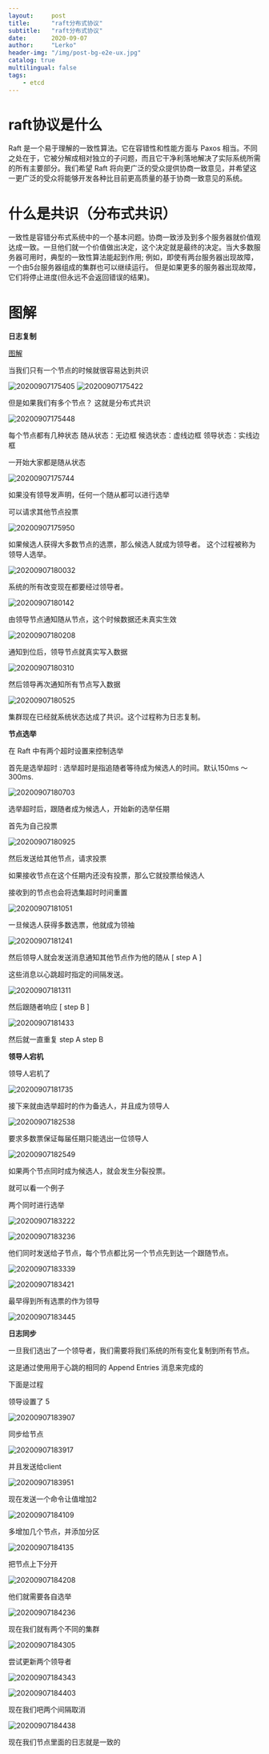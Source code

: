 ```yaml
---
layout:     post
title:      "raft分布式协议"
subtitle:   "raft分布式协议"
date:       2020-09-07
author:     "Lerko"
header-img: "/img/post-bg-e2e-ux.jpg"
catalog: true
multilingual: false
tags:
    - etcd
---
```



# raft协议是什么

Raft 是一个易于理解的一致性算法。它在容错性和性能方面与 Paxos 相当。不同之处在于，它被分解成相对独立的子问题，而且它干净利落地解决了实际系统所需的所有主要部分。我们希望 Raft 将向更广泛的受众提供协商一致意见，并希望这一更广泛的受众将能够开发各种比目前更高质量的基于协商一致意见的系统。

# 什么是共识（分布式共识）

一致性是容错分布式系统中的一个基本问题。协商一致涉及到多个服务器就价值观达成一致。一旦他们就一个价值做出决定，这个决定就是最终的决定。当大多数服务器可用时，典型的一致性算法能起到作用; 例如，即使有两台服务器出现故障，一个由5台服务器组成的集群也可以继续运行。
但是如果更多的服务器出现故障，它们将停止进度(但永远不会返回错误的结果)。

# 图解

**日志复制**

[图解](http://thesecretlivesofdata.com/raft/)

当我们只有一个节点的时候就很容易达到共识

![20200907175405](http://chenyingqiao.github.io/img/20200907175405.png)
![20200907175422](http://chenyingqiao.github.io/img/20200907175422.png)

但是如果我们有多个节点？ 这就是分布式共识

![20200907175448](http://chenyingqiao.github.io/img/20200907175448.png)

每个节点都有几种状态
随从状态：无边框
候选状态：虚线边框
领导状态：实线边框

一开始大家都是随从状态

![20200907175744](http://chenyingqiao.github.io/img/20200907175744.png)

如果没有领导发声明，任何一个随从都可以进行选举

可以请求其他节点投票

![20200907175950](http://chenyingqiao.github.io/img/20200907175950.png)

如果候选人获得大多数节点的选票，那么候选人就成为领导者。
这个过程被称为领导人选举。

![20200907180032](http://chenyingqiao.github.io/img/20200907180032.png)

系统的所有改变现在都要经过领导者。

![20200907180142](http://chenyingqiao.github.io/img/20200907180142.png)

由领导节点通知随从节点，这个时候数据还未真实生效

![20200907180208](http://chenyingqiao.github.io/img/20200907180208.png)

通知到位后，领导节点就真实写入数据

![20200907180310](http://chenyingqiao.github.io/img/20200907180310.png)

然后领导再次通知所有节点写入数据

![20200907180525](http://chenyingqiao.github.io/img/20200907180525.png)

集群现在已经就系统状态达成了共识。这个过程称为日志复制。


**节点选举**


在 Raft 中有两个超时设置来控制选举

首先是选举超时 : 选举超时是指追随者等待成为候选人的时间。默认150ms ～ 300ms. 


![20200907180703](http://chenyingqiao.github.io/img/20200907180703.png)

选举超时后，跟随者成为候选人，开始新的选举任期

首先为自己投票

![20200907180925](http://chenyingqiao.github.io/img/20200907180925.png)

然后发送给其他节点，请求投票

如果接收节点在这个任期内还没有投票，那么它就投票给候选人

接收到的节点也会将选集超时时间重置

![20200907181051](http://chenyingqiao.github.io/img/20200907181051.png)

一旦候选人获得多数选票，他就成为领袖

![20200907181241](http://chenyingqiao.github.io/img/20200907181241.png)

然后领导人就会发送消息通知其他节点作为他的随从 [  step A  ]

这些消息以心跳超时指定的间隔发送。 

![20200907181311](http://chenyingqiao.github.io/img/20200907181311.png)

然后跟随者响应   [  step B ]

![20200907181433](http://chenyingqiao.github.io/img/20200907181433.png)


然后就一直重复 step A step B


**领导人宕机**


领导人宕机了

![20200907181735](http://chenyingqiao.github.io/img/20200907181735.png)


接下来就由选举超时的作为备选人，并且成为领导人

![20200907182538](http://chenyingqiao.github.io/img/20200907182538.png)

要求多数票保证每届任期只能选出一位领导人

![20200907182549](http://chenyingqiao.github.io/img/20200907182549.png)

如果两个节点同时成为候选人，就会发生分裂投票。

就可以看一个例子

两个同时进行选举

![20200907183222](http://chenyingqiao.github.io/img/20200907183222.png)

![20200907183236](http://chenyingqiao.github.io/img/20200907183236.png)

他们同时发送给子节点，每个节点都比另一个节点先到达一个跟随节点。

![20200907183339](http://chenyingqiao.github.io/img/20200907183339.png)

![20200907183421](http://chenyingqiao.github.io/img/20200907183421.png)

最早得到所有选票的作为领导

![20200907183445](http://chenyingqiao.github.io/img/20200907183445.png)


**日志同步**

一旦我们选出了一个领导者，我们需要将我们系统的所有变化复制到所有节点。

这是通过使用用于心跳的相同的 Append Entries 消息来完成的

下面是过程

领导设置了 5

![20200907183907](http://chenyingqiao.github.io/img/20200907183907.png)

同步给节点

![20200907183917](http://chenyingqiao.github.io/img/20200907183917.png)

并且发送给client

![20200907183951](http://chenyingqiao.github.io/img/20200907183951.png)


现在发送一个命令让值增加2

![20200907184109](http://chenyingqiao.github.io/img/20200907184109.png)

多增加几个节点，并添加分区


![20200907184135](http://chenyingqiao.github.io/img/20200907184135.png)

把节点上下分开

![20200907184208](http://chenyingqiao.github.io/img/20200907184208.png)

他们就需要各自选举

![20200907184236](http://chenyingqiao.github.io/img/20200907184236.png)

现在我们就有两个不同的集群

![20200907184305](http://chenyingqiao.github.io/img/20200907184305.png)

尝试更新两个领导者

![20200907184343](http://chenyingqiao.github.io/img/20200907184343.png)

![20200907184403](http://chenyingqiao.github.io/img/20200907184403.png)


现在我们吧两个间隔取消

![20200907184438](http://chenyingqiao.github.io/img/20200907184438.png)

现在我们节点里面的日志就是一致的
